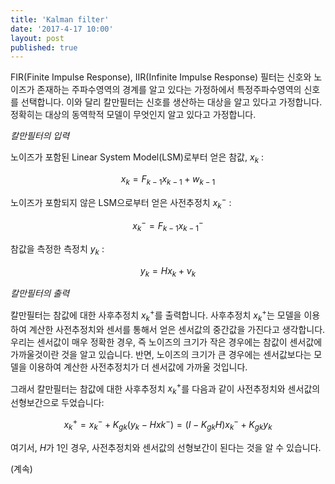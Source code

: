 ```yaml
---
title: 'Kalman filter'
date: '2017-4-17 10:00'
layout: post
published: true
---
```


FIR(Finite Impulse Response), IIR(Infinite Impulse Response) 필터는 신호와 노이즈가 존재하는 주파수영역의 경계를 알고 있다는 가정하에서 특정주파수영역의 신호를 선택합니다. 이와 달리 칼만필터는 신호를 생산하는 대상을 알고 있다고 가정합니다. 정확히는 대상의 동역학적 모델이 무엇인지 알고 있다고 가정합니다. 

*칼만필터의 입력*

노이즈가 포함된 Linear System Model(LSM)로부터 얻은 참값, $x_k$ :

$$x_k = F_{k-1} x_{k-1} + w_{k-1}$$

노이즈가 포함되지 않은 LSM으로부터 얻은 사전추정치 $x_k^-$ :

$$x_k^-=F_{k-1}x_{k-1}^-$$

참값을 측정한 측정치 $y_k$ : 

$$y_k = H x_k + \nu_k$$

*칼만필터의 출력*

칼만필터는 참값에 대한 사후추정치 $x_k^+$를 출력합니다. 사후추정치 $x_k^+$는 모델을 이용하여 계산한 사전추정치와 센서를 통해서 얻은 센서값의 중간값을 가진다고 생각합니다. 우리는 센서값이 매우 정확한 경우, 즉 노이즈의 크기가 작은 경우에는 참값이 센서값에 가까울것이란 것을 알고 있습니다. 반면, 노이즈의 크기가 큰 경우에는 센서값보다는 모델을 이용하여 계산한 사전추정치가 더 센서값에 가까울 것입니다. 

그래서 칼만필터는 참값에 대한 사후추정치 $x_k^+$를 다음과 같이 사전추정치와 센서값의 선형보간으로 두었습니다: 

$$x_k^+=x_k^- + K_{gk}(y_k-Hxk^-)=(I-K_{gk}H)x_k^- + K_{gk}y_k$$

여기서, $H$가 1인 경우, 사전추정치와 센서값의 선형보간이 된다는 것을 알 수 있습니다.



(계속)


